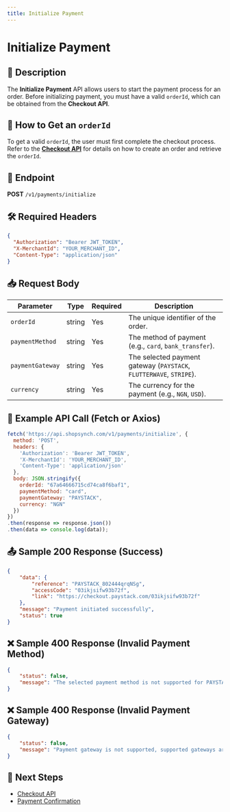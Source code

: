 ```yaml
---
title: Initialize Payment
---
```


# Initialize Payment

## 📌 Description
The **Initialize Payment** API allows users to start the payment process for an order. Before initializing payment, you must have a valid `orderId`, which can be obtained from the **Checkout API**.

## 🔗 How to Get an `orderId`
To get a valid `orderId`, the user must first complete the checkout process. Refer to the **[Checkout API](../cart/checkout.md)** for details on how to create an order and retrieve the `orderId`.

## 🔗 Endpoint
**POST** `/v1/payments/initialize`

## 🛠️ Required Headers
```json
{
  "Authorization": "Bearer JWT_TOKEN",
  "X-MerchantId": "YOUR_MERCHANT_ID",
  "Content-Type": "application/json"
}
```

## 📥 Request Body
| Parameter         | Type   | Required | Description |
|------------------|--------|----------|-------------|
| `orderId`        | string | Yes      | The unique identifier of the order. |
| `paymentMethod`  | string | Yes      | The method of payment (e.g., `card`, `bank_transfer`). |
| `paymentGateway` | string | Yes      | The selected payment gateway (`PAYSTACK`, `FLUTTERWAVE`, `STRIPE`). |
| `currency`       | string | Yes      | The currency for the payment (e.g., `NGN`, `USD`). |

## 📡 Example API Call (Fetch or Axios)
```javascript
fetch('https://api.shopsynch.com/v1/payments/initialize', {
  method: 'POST',
  headers: {
    'Authorization': 'Bearer JWT_TOKEN',
    'X-MerchantId': 'YOUR_MERCHANT_ID',
    'Content-Type': 'application/json'
  },
  body: JSON.stringify({
    orderId: "67a64666715cd74ca8f6baf1",
    paymentMethod: "card",
    paymentGateway: "PAYSTACK",
    currency: "NGN"
  })
})
.then(response => response.json())
.then(data => console.log(data));
```

## 📤 Sample 200 Response (Success)
```json
{
    "data": {
        "reference": "PAYSTACK_802444qrqNSg",
        "accessCode": "03ikjsifw93b72f",
        "link": "https://checkout.paystack.com/03ikjsifw93b72f"
    },
    "message": "Payment initiated successfully",
    "status": true
}
```

## ❌ Sample 400 Response (Invalid Payment Method)
```json
{
    "status": false,
    "message": "The selected payment method is not supported for PAYSTACK, supported methods are: [card, bank, bank_transfer]"
}
```

## ❌ Sample 400 Response (Invalid Payment Gateway)
```json
{
    "status": false,
    "message": "Payment gateway is not supported, supported gateways are: [PAYSTACK, FLUTTERWAVE, STRIPE]"
}
```

## 🔗 Next Steps
- [Checkout API](../cart/checkout.md)
- [Payment Confirmation](./verify-payment.md)
